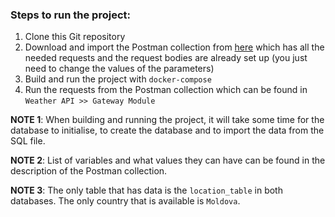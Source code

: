 ### Steps to run the project:

1. Clone this Git repository
2. Download and import the Postman collection from [here](https://github.com/ThatSalbert/PAD_LabWorks/blob/main/Resources/Postman/Weather%20API.postman_collection.json) which has all the needed requests and the request bodies are already set up (you just need to change the values of the parameters)
3. Build and run the project with `docker-compose`
4. Run the requests from the Postman collection which can be found in `Weather API >> Gateway Module`

 **NOTE 1**: When building and running the project, it will take some time for the database to initialise, to create the database and to import the data from the SQL file.

 **NOTE 2**: List of variables and what values they can have can be found in the description of the Postman collection.

 **NOTE 3**: The only table that has data is the `location_table` in both databases. The only country that is available is `Moldova`.
